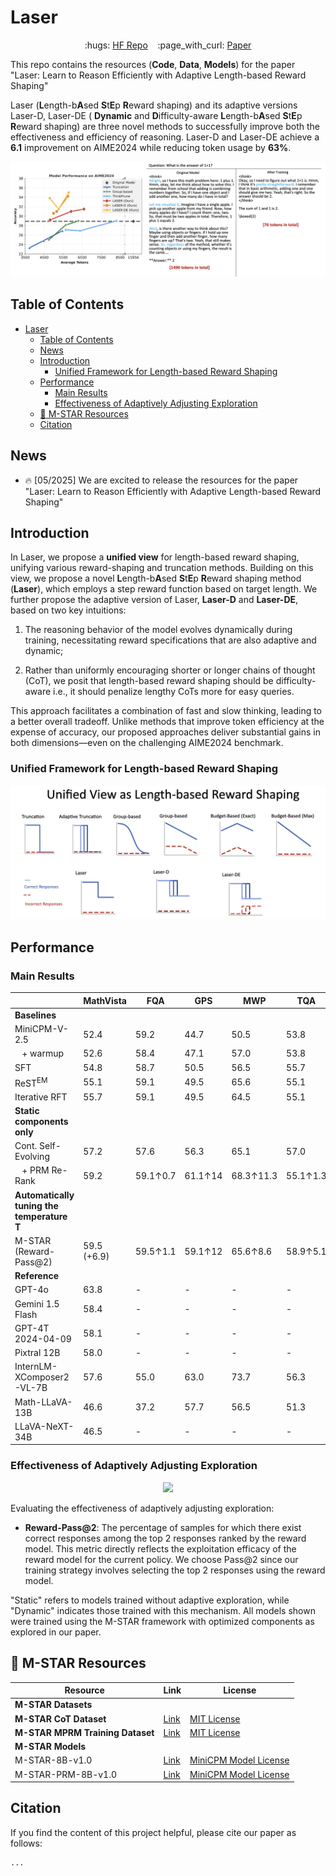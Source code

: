 # Laser

<p align="center">
  :hugs: <a href="https://huggingface.co/collections/hkust-nlp/laser-682c7d44f347ac572ec054d3">HF Repo</a>&nbsp;&nbsp;&nbsp;
  :page_with_curl: <a href="">Paper</a>
</p>

This repo contains the resources (**Code**, **Data**, **Models**) for the paper "Laser: Learn to Reason Efficiently with Adaptive Length-based Reward Shaping"

Laser (**L**ength-b**A**sed **S**t**E**p **R**eward shaping) and its adaptive versions Laser-D, Laser-DE ( **Dynamic** and **D**ifficulty-aware **L**ength-b**A**sed **S**t**E**p **R**eward shaping) are three novel methods to successfully improve both the effectiveness and efficiency of reasoning. Laser-D and Laser-DE achieve a **6.1** improvement on AIME2024 while reducing token usage by **63\%**.

<p align="center">
  <img src="assets/main_figure.png" alt="Laser main figure">
</p> 

## Table of Contents

- [Laser](#laser)
  - [Table of Contents](#table-of-contents)
  - [News](#news)
  - [Introduction](#introduction)
    - [Unified Framework for Length-based Reward Shaping](#unified-framework-for-length-based-reward-shaping)
  - [Performance](#performance)
    - [Main Results](#main-results)
    - [Effectiveness of Adaptively Adjusting Exploration](#effectiveness-of-adaptively-adjusting-exploration)
  - [:rocket: M-STAR Resources](#rocket-m-star-resources)
  - [Citation](#citation)


## News

- :fire: [05/2025] We are excited to release the resources for the paper "Laser: Learn to Reason Efficiently with Adaptive Length-based Reward Shaping"

## Introduction

In Laser, we propose a **unified view** for length-based reward shaping, unifying various reward-shaping and truncation methods. Building on this view, we propose a novel **L**ength-b**A**sed **S**t**E**p **R**eward shaping method (**Laser**), which employs a step reward function based on target length. We further propose the adaptive version of Laser, **Laser-D** and **Laser-DE**, based on two key intuitions: 

1. The reasoning behavior of the model evolves dynamically during training, necessitating reward specifications that are also adaptive and dynamic; 

2. Rather than uniformly encouraging shorter or longer chains of thought (CoT), we posit that length-based reward shaping should be difficulty-aware i.e., it should penalize lengthy CoTs more for easy queries. 

This approach facilitates a combination of fast and slow thinking, leading to a better overall tradeoff. Unlike methods that improve token efficiency at the expense of accuracy, our proposed approaches deliver substantial gains in both dimensions—even on the challenging AIME2024 benchmark.

### Unified Framework for Length-based Reward Shaping

<p align="center">
  <img src="assets/unified_framework.png" alt="Unified Framework for Length-based Reward Shaping">
</p>


## Performance

### Main Results

<div align="center">

|                            | MathVista | FQA   | GPS   | MWP   | TQA   | VQA   |
|----------------------------|-----------|-------|-------|-------|-------|-------|
| **Baselines**              |           |       |       |       |       |       |
| MiniCPM-V-2.5              | 52.4      | 59.2  | 44.7  | 50.5  | 53.8  | 48.0  |
| &nbsp;&nbsp;&nbsp;+ warmup | 52.6      | 58.4  | 47.1  | 57.0  | 53.8  | 45.8  |
| SFT                        | 54.8      | 58.7  | 50.5  | 56.5  | 55.7  | 50.8  |
| ReST<sup>EM</sup>          | 55.1      | 59.1  | 49.5  | 65.6  | 55.1  | 48.0  |
| Iterative RFT              | 55.7      | 59.1  | 49.5  | 64.5  | 55.1  | 47.5  |
| **Static components only** |           |       |       |       |       |       |
| Cont. Self-Evolving        | 57.2      | 57.6  | 56.3  | 65.1  | 57.0  | 49.7  |
| &nbsp;&nbsp;&nbsp;+ PRM Re-Rank | 59.2  | 59.1↑0.7 | 61.1↑14 | 68.3↑11.3 | 55.1↑1.3 | 51.4↑5.6 |
| **Automatically tuning the temperature T** |   |       |       |       |       |       |
| M-STAR (Reward-Pass@2)     | 59.5 (+6.9) | 59.5↑1.1 | 59.1↑12 | 65.6↑8.6 | 58.9↑5.1 | 54.2↑8.4 |
| **Reference**              |           |       |       |       |       |       |
| GPT-4o                     | 63.8      |   -    |   -    |   -    |   -    |    -   |
| Gemini 1.5 Flash           | 58.4      |   -    |   -    |   -    |   -    |    -   |
| GPT-4T 2024-04-09          | 58.1      |   -    |   -    |   -    |   -    |    -   |
| Pixtral 12B                | 58.0      |   -    |   -    |   -    |   -    |    -   |
| InternLM-XComposer2-VL-7B  | 57.6      |   55.0	|  63.0	|  73.7	|  56.3	|  39.7	|
| Math-LLaVA-13B             | 46.6      |   37.2	| 57.7	| 56.5	| 51.3	| 33.5	|
| LLaVA-NeXT-34B             | 46.5      |   -    |   -    |   -    |   -    |    -   |

</div>


### Effectiveness of Adaptively Adjusting Exploration

<p align="center">
  <img src="./assets/dynamic.png" width="500">
</p>

Evaluating the effectiveness of adaptively adjusting exploration:

- **Reward-Pass@2**: The percentage of samples for which there exist correct responses among the top 2 responses ranked by the reward model. This metric directly reflects the exploitation efficacy of the reward model for the current policy. We choose Pass@2 since our training strategy involves selecting the top 2 responses using the reward model.

"Static" refers to models trained without adaptive exploration, while "Dynamic" indicates those trained with this mechanism. All models shown were trained using the M-STAR framework with optimized components as explored in our paper.

## :rocket: M-STAR Resources
<div align="center">

| Resource                                       | Link     | License  |
|------------------------------------------------|-----------|------------|
| **M-STAR Datasets**                          
| **M-STAR CoT Dataset**                        | [Link](https://huggingface.co/collections/hkust-nlp/m-star-676bbf9f749dbf511e7c4a32)       | [MIT License](https://opensource.org/license/mit)
| **M-STAR MPRM Training Dataset**              | [Link](https://huggingface.co/collections/hkust-nlp/m-star-676bbf9f749dbf511e7c4a32)       | [MIT License](https://opensource.org/license/mit)
| **M-STAR Models**                                   |           |             |
| M-STAR-8B-v1.0                |  [Link](https://huggingface.co/hkust-nlp/mstar-8b-v1.0)         | [MiniCPM Model License](https://github.com/OpenBMB/MiniCPM/blob/main/MiniCPM%20Model%20License.md)             |
| M-STAR-PRM-8B-v1.0               |  [Link](https://huggingface.co/hkust-nlp/mstar-prm-8b-v1.0)      | [MiniCPM Model License](https://github.com/OpenBMB/MiniCPM/blob/main/MiniCPM%20Model%20License.md)             |
</div>


## Citation
If you find the content of this project helpful, please cite our paper as follows:

```
...
```